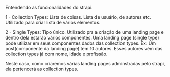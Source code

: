 Entendendo as funcionalidades do strapi. 

1 - Collection Types: Lista de coisas. 
Lista de usuário, de autores etc. Utilizado para criar lista de vários elementos. 

2 - Single Types: Tipo único. 
Utilizado pra a criação de uma landing page e dentro dela estarão vários componentes. Uma landing page (single type) pode utilizar em seus componentes dados das collection types. Ex: Um post(componente da landing page) tem 10 autores. Esses autores vêm das collection types já com nome, idade e profissão. 

Neste caso, como criaremos várias landing pages adminstradas pelo strapi, ela pertencerá as collection types. 
